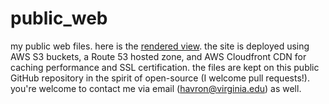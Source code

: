 # public_web
my public web files. here is the <a href="https://havron.xyz" target="_blank">rendered view</a>. the site is deployed using AWS S3 buckets, a Route 53 hosted zone, and AWS Cloudfront CDN for caching performance and SSL certification. the files are kept on this public GitHub repository in the spirit of open-source (I welcome pull requests!). you're welcome to contact me via email (havron@virginia.edu) as well.

